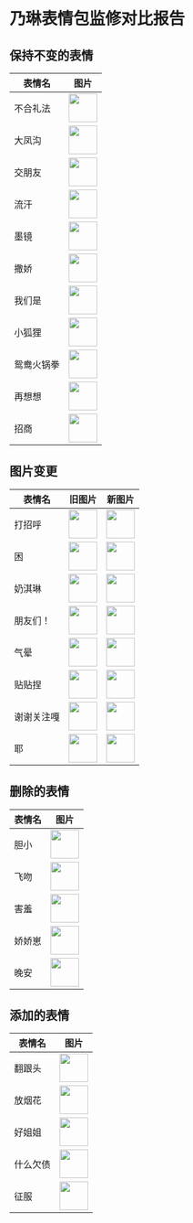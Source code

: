 # 乃琳表情包监修对比报告

## 保持不变的表情

| 表情名 | 图片 |
| -- | -- |
| 不合礼法 |  <img src="https://i0.hdslb.com/bfs/emote/7cc54662c27102d939c528a43d82c2760c5c5ca0.png" width="50" /> |
| 大凤沟 |  <img src="https://i0.hdslb.com/bfs/emote/32ca22a16c42d57925c76b1039bc533d7c63a2a5.png" width="50" /> |
| 交朋友 |  <img src="https://i0.hdslb.com/bfs/emote/a94d582355a54dff77dc5df6cce0ba799b7a28bf.png" width="50" /> |
| 流汗 |  <img src="https://i0.hdslb.com/bfs/emote/94b3953d51aabb90ca0270668ead5535ba455a0f.png" width="50" /> |
| 墨镜 |  <img src="https://i0.hdslb.com/bfs/emote/ad60d34ee3c928621dc9bb74adf067d7c3478019.png" width="50" /> |
| 撒娇 |  <img src="https://i0.hdslb.com/bfs/emote/2227ca63fb1d6da83c94328b203312b015576bae.png" width="50" /> |
| 我们是 |  <img src="https://i0.hdslb.com/bfs/emote/dfaabf31f5df8b1a256a06685dcf584ed55ef166.png" width="50" /> |
| 小狐狸 |  <img src="https://i0.hdslb.com/bfs/emote/b8cb38f46afddf8e67f5f2c55c4bd5297d0fa748.png" width="50" /> |
| 鸳鸯火锅拳 |  <img src="https://i0.hdslb.com/bfs/emote/9beb5c07770b0b32a37bb69ae74848b1425f45ce.png" width="50" /> |
| 再想想 |  <img src="https://i0.hdslb.com/bfs/emote/b586062fa323ee03dab51f3e7ce1fd20b873f30c.png" width="50" /> |
| 招商 |  <img src="https://i0.hdslb.com/bfs/emote/61ab00cbf5c7dc6f7d5127295d5360089a026bff.png" width="50" /> |

## 图片变更

| 表情名 | 旧图片 | 新图片 |
| -- | -- | -- |
| 打招呼 |  <img src="https://i0.hdslb.com/bfs/emote/0576307d4af936cc1b548e8bcc8ef9f4214de2f9.png" width="50" /> | <img src="https://i0.hdslb.com/bfs/emote/fece2948e3115a7a685ab416f51c6e6e4b372aac.png" width="50" /> |
| 困 |  <img src="https://i0.hdslb.com/bfs/emote/065b723fd11c593e21961bf7f2d29c0a4f15ba57.png" width="50" /> |  <img src="https://i0.hdslb.com/bfs/emote/080252684676451551654b96e7e7e8c3cd55c3a8.png" width="50" /> |
| 奶淇琳 |  <img src="https://i0.hdslb.com/bfs/emote/b30bbc1a106192cc6ec308adf6d50f8a5867b637.png" width="50" /> |  <img src="https://i0.hdslb.com/bfs/emote/b0d3ceee7e2f25213305cca592f6f56053138ce1.png" width="50" /> |
| 朋友们！ |  <img src="https://i0.hdslb.com/bfs/emote/948c22c2c3c8fbfddc3221a38120e316b233bc62.png" width="50" /> |  <img src="https://i0.hdslb.com/bfs/emote/450dcc3bde21c468c4b29ada920dd718fffaabf0.png" width="50" /> |
| 气晕 |  <img src="https://i0.hdslb.com/bfs/emote/e12c5a89f5bf6d910ef3298e7c951fb20dfcde90.png" width="50" /> |  <img src="https://i0.hdslb.com/bfs/emote/73beecaaf63e52f7333a5c66c70738df2adb4502.png" width="50" /> |
| 贴贴捏 |  <img src="https://i0.hdslb.com/bfs/emote/701974ab0576284b8cee1b888b9c326578b6b9f7.png" width="50" />  |  <img src="https://i0.hdslb.com/bfs/emote/78d42b5960f62bde7f60baf07f76bef8f42ee5db.png" width="50" /> |
| 谢谢关注嘎 |  <img src="https://i0.hdslb.com/bfs/emote/82cc75dbb838c8c5280ede64b928d48dcf20dc1b.png" width="50" />  |  <img src="https://i0.hdslb.com/bfs/emote/8042a9123963e6c1c5bf120b99e0086ca62fafdb.png" width="50" /> |
| 耶 |  <img src="https://i0.hdslb.com/bfs/emote/df54ed78b6251befead2b7d2fa4c663314c9949a.png" width="50" /> |  <img src="https://i0.hdslb.com/bfs/emote/9232003fe04b0fa1b5ce6c4297ac9a321cac5e3c.png" width="50" /> |

## 删除的表情

| 表情名 | 图片 |
| -- | -- |
| 胆小 |  <img src="https://i0.hdslb.com/bfs/emote/1adb202e579c408036b3458b931361de44e82f01.png" width="50" /> |
| 飞吻 |  <img src="https://i0.hdslb.com/bfs/emote/ddec3c568259de1ee9d206ce06f9b73a63b39da6.png" width="50" /> |
| 害羞 |  <img src="https://i0.hdslb.com/bfs/emote/c633b0004b8241f8fdb4a9810dc43e25a6781e6a.png" width="50" /> |
| 娇娇崽 |  <img src="https://i0.hdslb.com/bfs/emote/2a2c2c728ed932be3c82d23bd7adab34f4d37410.png" width="50" /> |
| 晚安 |  <img src="https://i0.hdslb.com/bfs/emote/e9ec0c6b199aa44e1ef21297bc8cabc723ac5e9f.png" width="50" /> |

## 添加的表情

| 表情名 | 图片 |
| -- | -- |
| 翻跟头 |  <img src="https://i0.hdslb.com/bfs/emote/5b0e84b82b8388a51d76dd804a2ef32dee1fde34.png" width="50" /> |
| 放烟花 |  <img src="https://i0.hdslb.com/bfs/emote/fe55ad4d22e9d439d7ac61d26969fd2783e9be1f.png" width="50" /> |
| 好姐姐 |  <img src="https://i0.hdslb.com/bfs/emote/3977e2787c5c18e59c9d2a64bae3a2a6e83328d6.png" width="50" /> |
| 什么欠债 |  <img src="https://i0.hdslb.com/bfs/emote/20209503e83c781f31c99277dd20c2f49134bd7f.png" width="50" /> |
| 征服 |  <img src="https://i0.hdslb.com/bfs/emote/974584ef1c64c7fb7d2d0d4a9650fafba5f7302d.png" width="50" /> |
